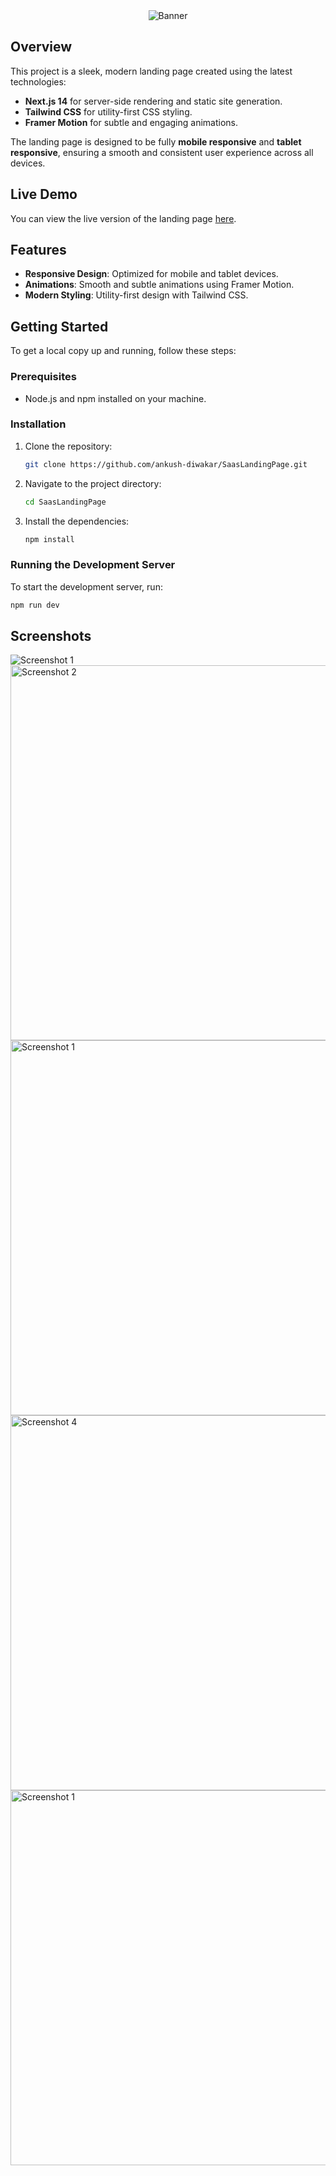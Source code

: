 <div align="center">
    <img src="https://media.discordapp.net/attachments/1071017991203991604/1280413861698080778/Screenshot_114.png?ex=66d7fdd5&is=66d6ac55&hm=345aa2a80de4b61390c9c3d457888afc1a09e7b4d48554961a966fb0b65ef097&=&format=webp&quality=lossless&width=1178&height=662" alt="Banner" />
</div>

## Overview

This project is a sleek, modern landing page created using the latest technologies:

- **Next.js 14** for server-side rendering and static site generation.
- **Tailwind CSS** for utility-first CSS styling.
- **Framer Motion** for subtle and engaging animations.

The landing page is designed to be fully **mobile responsive** and **tablet responsive**, ensuring a smooth and consistent user experience across all devices.

## Live Demo

You can view the live version of the landing page [here](https://saas-landing-page-three-virid.vercel.app/).

## Features

- **Responsive Design**: Optimized for mobile and tablet devices.
- **Animations**: Smooth and subtle animations using Framer Motion.
- **Modern Styling**: Utility-first design with Tailwind CSS.

## Getting Started

To get a local copy up and running, follow these steps:

### Prerequisites

- Node.js and npm installed on your machine.

### Installation

1. Clone the repository:
    ```bash
    git clone https://github.com/ankush-diwakar/SaasLandingPage.git
    ```
2. Navigate to the project directory:
    ```bash
    cd SaasLandingPage
    ```
3. Install the dependencies:
    ```bash
    npm install
    ```
### Running the Development Server

To start the development server, run:
```bash
npm run dev
```
## Screenshots
<img src="https://media.discordapp.net/attachments/1071017991203991604/1280413861698080778/Screenshot_114.png?ex=66d7fdd5&is=66d6ac55&hm=345aa2a80de4b61390c9c3d457888afc1a09e7b4d48554961a966fb0b65ef097&=&format=webp&quality=lossless&width=1178&height=662" alt="Screenshot 1"/>
<img src="https://media.discordapp.net/attachments/1071017991203991604/1280413859135623260/Screenshot_116.png?ex=66d7fdd4&is=66d6ac54&hm=81844f8a2c2606f2b1fc3dd8794e4e623dfbbe0140818a01ff6f2a325d62b135&=&format=webp&quality=lossless&width=1178&height=662" alt="Screenshot 2" width="600"/>
<img src="https://media.discordapp.net/attachments/1071017991203991604/1280413860766941254/Screenshot_119.png?ex=66d7fdd5&is=66d6ac55&hm=f26cd7d68c874af138513a8c9be83b345058deb5607e3a4bf75adf3e08ba1f2b&=&format=webp&quality=lossless&width=1178&height=662" alt="Screenshot 1" width="600"/>
<img src="https://media.discordapp.net/attachments/1071017991203991604/1280413860096114761/Screenshot_118.png?ex=66d7fdd5&is=66d6ac55&hm=c953c725a66a501804ad4c37e83b97e4e6a1fe0b90b07eabd426dbbd42c42a6a&=&format=webp&quality=lossless&width=1178&height=662" alt="Screenshot 4" width="600"/>
<img src="https://media.discordapp.net/attachments/1071017991203991604/1280413861165662243/Screenshot_120.png?ex=66d7fdd5&is=66d6ac55&hm=f03110a65bf30b5645a393118268090d5b1b9e9ea52e68eddf5ed76ed4042176&=&format=webp&quality=lossless&width=1178&height=662" alt="Screenshot 1" width="600"/>
